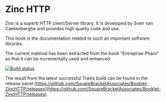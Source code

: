 # Zinc HTTP

Zinc is a superb HTTP client/Server library. It is developed by Sven van Caekenberghe and provides
high quality code and use. 

This book is the documentation related to such an important software libraries. 

The current material has been extracted from the book "Entreprise Pharo" so that it can be incrementally
used and enhanced. 


[![Build status][badge]][travis]

[travis]:https://travis-ci.com/SquareBracketAssociates/Booklet-ZincHTTP
[badge]:https://travis-ci.com/SquareBracketAssociates/Booklet-ZincHTTP.svg?branch=master

The result from the latest successful Travis build can be found in the release 
panel [https://github.com/SquareBracketAssociates/Booklet-ZincHTTP/releases](https://github.com/SquareBracketAssociates/Booklet-ZincHTTP/releases)
